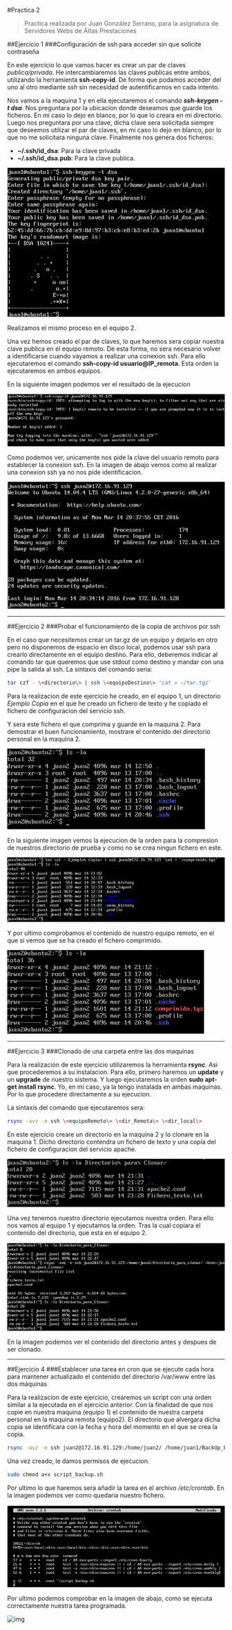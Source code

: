 #Practica 2
> Practica realizada por Juan González Serrano, para la asignatura de Servidores Webs de Áltas Prestaciones

##Ejercicio 1
###Configuración de ssh para acceder sin que solicite contraseña

En este ejercicio lo que vamos hacer es crear un par de claves *publica/privada*. He intercambiaremos las claves publicas entre ambos, utilizando la herramienta **ssh-copy-id**. De forma que podamos acceder del uno al otro mediante *ssh* sin necesidad de autentificarnos en cada intento.

Nos vamos a la maquina 1 y en ella ejecutaremos el comando ***ssh-keygen -t dsa***. Nos preguntara por la ubicacion donde deseamos que guarde los ficheros. En mi caso lo dejo en blanco, por lo que lo creara en mi directorio. Luego nos preguntara por una clave, dicha clave sera solicitada siempre que deseemos utilizar el par de claves, en mi caso lo dejo en blanco, por lo que no me solicitara ninguna clave. Finalmente nos genera dos ficheros:
* **~/.ssh/id_dsa**: Para la clave privada
* **~/.ssh/id_dsa.pub**: Para la clave publica.

![imagen](https://github.com/naujgs/SWAP1516/blob/master/Practica2/img/keygen_ssh_equi1.jpg)

Realizamos el mismo proceso en el equipo 2.

Una vez hemos creado el par de claves, lo que haremos sera copiar nuestra clave publica en el equipo remoto. De esta forma, no sera necesario volver a identificarse cuando vayamos a realizar una conexion ssh. Para ello ejecutaremos el comando **ssh-copy-id usuario@IP_remota**. Esta orden la ejecutaremos en ambos equipos.

En la siguiente imagen podemos ver el resultado de la ejecucion

![img](https://github.com/naujgs/SWAP1516/blob/master/Practica2/img/ssh_envio_clavePublica.jpg)

Como podemos ver, unicamente nos pide la clave del usuario remoto para establecer la conexion ssh.
En la imagen de abajo vemos como al realizar una conexion ssh ya no nos pide identificacion.

![img](https://github.com/naujgs/SWAP1516/blob/master/Practica2/img/ssh_conexion_conClave.jpg)
***
##Ejercicio 2
###Probar el funcionamiento de la copia de archivos por ssh

En el caso que necesitemos crear un tar.gz de un equipo y dejarlo en otro pero no disponemos de espacio en disco local, podemos usar ssh para crearlo directamente en el equipo destino. Para ello, deberemos indicar al comando tar que queremos que use stdout como destino y mandar con una pipe la salida al ssh. La sintaxis del comando seria:

```sh
tar czf - \<directorio\> | ssh \<equipoDestino\> 'cat > ~/tar.tgz'
```
Para la realizacion de este ejercicio he creado, en el equipo 1, un directorio *Ejemplo Copia* en el que he creado un fichero de texto y he copiado el fichero de configuracion del servicio ssh.

Y sera este fichero el que comprima y guarde en la maquina 2. Para demostrar el buen funcionamiento, mostrare el contenido del directorio personal en la maquina 2.

![img](https://github.com/naujgs/SWAP1516/blob/master/Practica2/img/compresion_remoto_antes.jpg)

En la siguiente imagen vemos la ejecucion de la orden para la compresion de nuestros directorio de prueba y como no se crea ningun fichero en este.

![img](https://github.com/naujgs/SWAP1516/blob/master/Practica2/img/compresion_creacion.jpg)

Y por ultimo comprobamos el contenido de nuestro equipo remoto, en el que si vemos que se ha creado el fichero comprimido.

![img](https://github.com/naujgs/SWAP1516/blob/master/Practica2/img/compresion_remoto_despues.jpg)
***
##Ejercicio 3
###Clonado de una carpeta entre las dos maquinas

Para la realización de este ejercicio utilizaremos la herramienta **rsync**. Asi que procederemos a su instalacion. Para ello, primero haremos un **update** y un **upgrade** de nuestro sistema. Y luego ejecutaremos la orden **sudo apt-get install rsync**. Yo, en mi caso, ya la tengo instalada en ambas maquinas. Por lo que procedere directamente a su ejecucion.

La sintaxis del comando que ejecutaremos sera:

```sh
rsync -avz -e ssh \<equipoRemoto\> \<dir_Remota\> \<dir_local\>
```

En este ejercicio creare un directorio en la maquina 2 y lo clonare en la maquina 1. Dicho directorio contendra un fichero de texto y una copia del fichero de configuracion del servicio apache.

![img](https://github.com/naujgs/SWAP1516/blob/master/Practica2/img/clonar_contenido_dir.jpg)

Una vez tenemos nuestro directorio ejecutamos nuestra orden. Para ello nos vamos al equipo 1 y ejecutamos la orden. Tras la cual copiara el contenido del directorio, que esta en el equipo 2.

![img](https://github.com/naujgs/SWAP1516/blob/master/Practica2/img/clonado_ok.jpg)

En la imagen podemos ver el contenido del directorio antes y despues de ser clonado.
***
##Ejercicio 4
###Establecer una tarea en cron que se ejecute cada hora para mantener actualizado el contenido del directorio /var/www entre las dos máquinas

Para la realizacion de este ejercicio, crearemos un script con una orden similar a la ejecutada en el ejercicio anterior. Con la finalidad de que nos copie en nuestra maquina (equipo 1) el contenido de nuestra carpeta personal en la maquina remota (equipo2). El directorio que alvergara dicha copia se identificara con la fecha y hora del momento en el que se crea la copia.

```sh
rsync -avz -e ssh juan2@172.16.91.129:/home/juan2/ /home/juan1/BackUp_Eq2/$(date +%Y-%m-%d-%H:%M)
```
Una vez creado, le damos permisos de ejecucion.

```sh
sudo chmod a+x script_backup.sh
```

Por ultimo lo que haremos sera añadir la tarea en el archivo */etc/crontab*. En la imagen podemos ver como quedaria nuestro fichero.

![img](https://github.com/naujgs/SWAP1516/blob/master/Practica2/img/crontab_modificacion.jpg)

Por ultimo podemos comprobar en la imagen de abajo, como se ejecuta correctamente nuestra tarea programada.

![img](https://github.com/naujgs/SWAP1516/blob/master/Practica2/img/tarea_programada.jpg)
